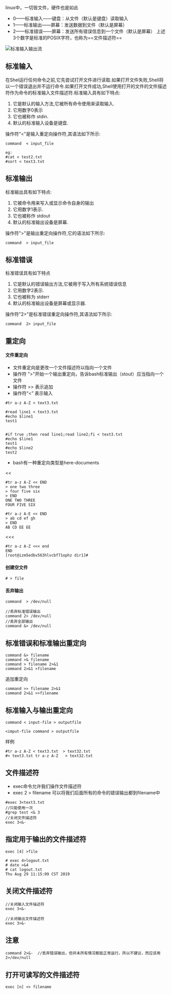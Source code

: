 linux中，一切皆文件，硬件也是如此
- 0——标准输入——键盘：从文件（默认是键盘）读取输入
- 1——标准输出——屏幕：发送数据到文件（默认是屏幕）
- 2——标准错误——屏幕：发送所有错误信息到一个文件（默认是屏幕）
上述3个数字是标准的POSIX字符，也称为==文件描述符==

![标准输入输出流](6C87FFE44F6D480697E4172F09E81669)

## 标准输入
在Shel运行任何命令之前,它先尝试打开文件进行读取.如果打开文件失败,Shell将以一个错误退出并不运行命令.如果打开文件成功,Shell使用打开的文件的文件描述符作为命令的标准输入文件描述符.标准输入具有如下特点:
1. 它是默认的输入方法,它被所有命令使用来读取输入.
2. 它用数字0表示
3. 它也被称作 stdin.
4. 默认的标准输入设备是键盘.

操作符"<"是输入重定向操作符,其语法如下所示:
```
command  < input_file

eg:
#cat < test2.txt 
#sort < text3.txt
```
## 标准输出
标准输出具有如下特点:
1. 它被命令用来写入或显示命令自身的输出
2. 它用数字1表示.
3. 它也被称作 stdout
4. 默认的标准输出设备是屏幕.

操作符">"是输出重定向操作符,它的语法如下所示:
```
command  > input_file
```
## 标准错误
标准错误具有如下特点
1. 它是默认的错误输出方法,它被用于写入所有系统错误信息
2. 它用数字2表示.
3. 它也被称为 stderr
4. 默认的标准输出设备是屏幕或显示器.

操作符"2>"是标准错误重定向操作符,其语法如下所示:
```
command  2> input_file
```

## 重定向
#### 文件重定向
- 文件重定向是更改一个文件描述符以指向一个文件
- 操作符 ">"开始一个输出重定向，告诉bash标准输出（stout）应当指向一个文件
- 操作符 >> 表示追加
- 操作符“<” 表示输入
```
#tr a-z A-Z < text3.txt 
```

```
#read line1 < text3.txt 
#echo $line1
test1


#if true ;then read line1;read line2;fi < text3.txt
#echo $line1
test1
#echo $line2
test2
```

- bash有一种重定向类型是here-documents

<<
```
#tr a-z A-Z << END
> one two three
> four five six
> END
ONE TWO THREE
FOUR FIVE SIX

#tr a-z A-E << END
> ab cd ef gh
> END
AB CD EE EE
```

<<<

```
#tr a-z A-Z <<< end
END
[root@izm5edbv563hlvcbf71ophz dir1]#
```
#### 创建空文件

```
# > file
```
#### 丢弃输出

```
command  > /dev/null

//丢弃标准错误输出
command 2> /dev/null
//丢弃全部输出
command &> /dev/null
```

## 标准错误和标准输出重定向

```
command &> filename
command >& filename
command > filename 2>&1
command 2>&1 >filename
```

追加重定向

```
command >> filename 2>&1
command 2>&1 >>filename
```

## 标准输入与输出重定向

```
command < input-file > outputfile

<imput-file command > outputfile
```
样例
```
#tr a-z A-Z < text3.txt  > text32.txt
#< text3.txt tr a-z A-Z   > text32.txt
```
## 文件描述符
- exec命令允许我们操作文件描述符
- exec 2 > filename 可以将我们后面所有的命令的错误输出都到filename中

```
#exec 3<text3.txt 
//只能使用一次
#grep test <& 3
//关闭文件描述符
exec 3<&-
```

## 指定用于输出的文件描述符

```
exec [4] >file
```

```
# exec 4>logout.txt
# date >&4
# cat logout.txt 
Thu Aug 29 11:15:09 CST 2019
```
## 关闭文件描述符

```
//关闭输入文件描述符
exec 3<&-

//关闭输出文件描述符
exec 3>&-
```

## 注意

```
command 2>&-  //丢弃错误输出，但并未所有情况都能正常运行，所以不建议，而应该用 2>/dev/null
```


## 打开可读写的文件描述符

```
exec [n] <> filename
```
